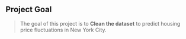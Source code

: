 ## Project Goal
> The goal of this project is to **Clean the dataset** to predict housing price fluctuations in New York City.     
  
  
   
  
 
 

